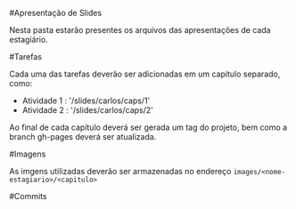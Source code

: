 #Apresentação de Slides

Nesta pasta estarão presentes os arquivos das apresentações de cada estagiário.

#Tarefas

Cada uma das tarefas deverão ser adicionadas em um capítulo separado, como:

* Atividade 1 : '/slides/carlos/caps/1'
* Atividade 2 : '/slides/carlos/caps/2'

Ao final de cada capítulo deverá ser gerada um tag do projeto, bem como a branch gh-pages deverá ser atualizada.

#Imagens

As imgens utilizadas deverão ser armazenadas no endereço `images/<nome-estagiario>/<capitulo>`

#Commits
